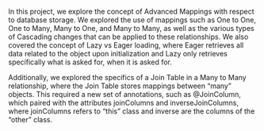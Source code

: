 In this project, we explore the concept of Advanced Mappings with respect to database storage. We explored the use of mappings such as One to One, One to Many, Many to One, and Many to Many, as well as the various types of Cascading changes that can be applied to these relationships. We also covered the concept of Lazy vs Eager loading, where Eager retrieves all data related to the object upon initialization and Lazy only retrieves specifically what is asked for, when it is asked for. 

Additionally, we explored the specifics of a Join Table in a Many to Many relationship, where the Join Table stores mappings between “many” objects. This required a new set of annotations, such as @JoinColumn, which paired with the attributes joinColumns and inverseJoinColumns, where joinColumns refers to “this” class and inverse are the columns of the “other” class. 
